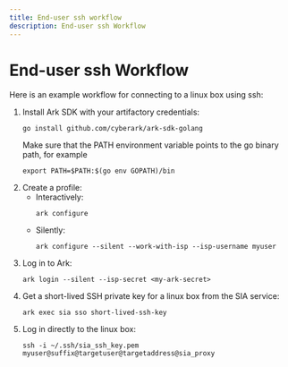 ```yaml
---
title: End-user ssh workflow
description: End-user ssh Workflow
---
```


# End-user ssh Workflow
Here is an example workflow for connecting to a linux box using ssh:

1. Install Ark SDK with your artifactory credentials:
   ```shell linenums="0"
   go install github.com/cyberark/ark-sdk-golang
   ```
   Make sure that the PATH environment variable points to the go binary path, for example
   ```shell linenums="0"
   export PATH=$PATH:$(go env GOPATH)/bin
   ```
1. Create a profile:
    * Interactively:
        ```shell linenums="0"
        ark configure
        ```
    * Silently:
        ```shell linenums="0"
        ark configure --silent --work-with-isp --isp-username myuser
        ```
1. Log in to Ark:
    ```shell linenums="0"
    ark login --silent --isp-secret <my-ark-secret>
    ```
1. Get a short-lived SSH private key for a linux box from the SIA service:
    ```shell linenums="0"
    ark exec sia sso short-lived-ssh-key
    ```
1. Log in directly to the linux box:
    ```shell linenums="0"
    ssh -i ~/.ssh/sia_ssh_key.pem myuser@suffix@targetuser@targetaddress@sia_proxy
    ```
